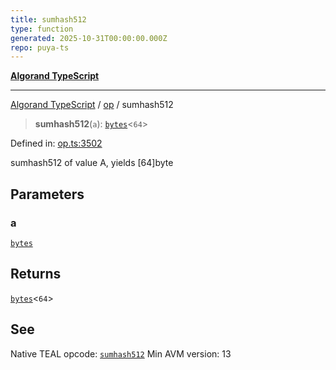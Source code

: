 ```yaml
---
title: sumhash512
type: function
generated: 2025-10-31T00:00:00.000Z
repo: puya-ts
---
```


[**Algorand TypeScript**](docs/_md/README)

---

[Algorand TypeScript](docs/_md/modules) / [op](/reference/algorand-typescript/api/op/readme/) / sumhash512

> **sumhash512**(`a`): [`bytes`](/reference/algorand-typescript/api/index/type-aliases/bytes/)\<`64`\>

Defined in: [op.ts:3502](https://github.com/algorandfoundation/puya-ts/blob/main/packages/algo-ts/src/op.ts#L3502)

sumhash512 of value A, yields [64]byte

## Parameters

### a

[`bytes`](/reference/algorand-typescript/api/index/type-aliases/bytes/)

## Returns

[`bytes`](/reference/algorand-typescript/api/index/type-aliases/bytes/)\<`64`\>

## See

Native TEAL opcode: [`sumhash512`](https://dev.algorand.co/reference/algorand-teal/opcodes#sumhash512)
Min AVM version: 13
